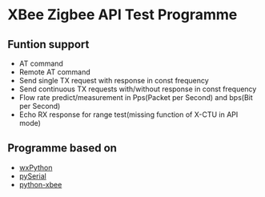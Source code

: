 
XBee Zigbee API Test Programme
==============================

Funtion support
----------------
- AT command
- Remote AT command
- Send single TX request with response in const frequency
- Send continuous TX requests with/without response in const frequency
- Flow rate predict/measurement in Pps(Packet per Second) and bps(Bit per Second)
- Echo RX response for range test(missing function of X-CTU in API mode)

Programme based on
------------------
* [wxPython](http://www.wxpython.org)
* [pySerial](http://pyserial.sourceforge.net)
* [python-xbee](http://code.google.com/p/python-xbee/)

